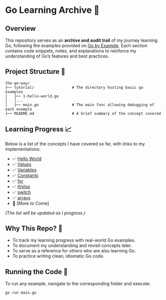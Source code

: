 # Go Learning Archive 📜

## Overview

This repository serves as an **archive and audit trail** of my journey learning Go, following the examples provided on [Go by Example](https://gobyexample.com/). Each section contains code snippets, notes, and explanations to reinforce my understanding of Go’s features and best practices.

## Project Structure 🌳

```
the-go-way/
├── tutorial/                 # The directory hosting basic go examples
│   ├── 1-hello-world.go
│   │...
│   ├── main.go               # The main func allowing debugging of each example
├── README.md                 # A brief summary of the concept covered
```

## Learning Progress 📈

Below is a list of the concepts I have covered so far, with links to my implementations:

- ✅ [Hello World](tutorial/1-hello-world.go/)
- ✅ [Values](tutorial/2-values.go/)
- ✅ [Variables](tutorial/3-variables.go/)
- ✅ [Constants](tutorial/4-constants.go/)
- ✅ [for](tutorial/5-for.go/)
- ✅ [if/else](tutorial/6-if-else.go/)
- ✅ [switch](tutorial/7-switch.go/)
- ✅ [arrays](tutorial/8-arrays.go/)
- 🔄 [More to Come]

_(The list will be updated as I progress.)_

## Why This Repo? 🤔

- To track my learning progress with real-world Go examples.
- To document my understanding and revisit concepts later.
- To serve as a reference for others who are also learning Go.
- To practice writing clean, idiomatic Go code.

## Running the Code 🏃

To run any example, navigate to the corresponding folder and execute:

```sh
go run main.go
```
